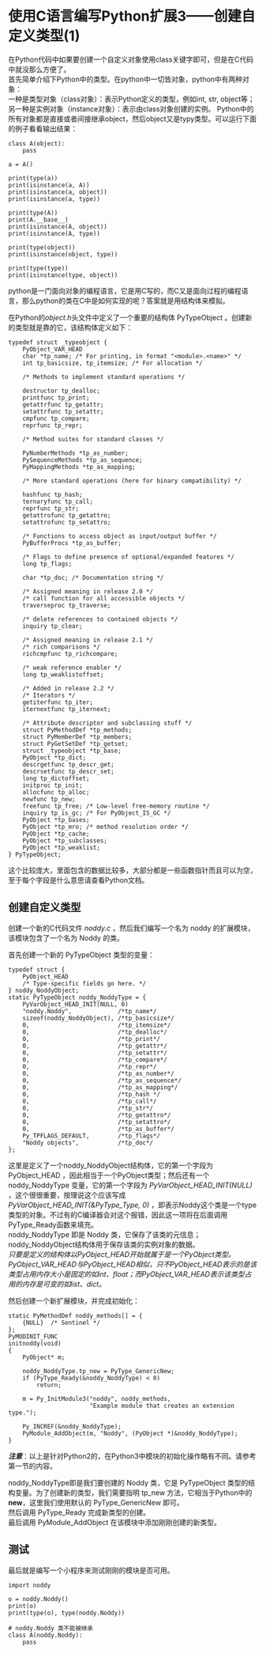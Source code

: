 # 使用C语言编写Python扩展3——创建自定义类型(1)

在Python代码中如果要创建一个自定义对象使用class关键字即可，但是在C代码中就没那么方便了。  
首先简单介绍下Python中的类型。在python中一切皆对象，python中有两种对象：  
一种是类型对象（class对象）：表示Python定义的类型，例如int, str, object等；  
另一种是实例对象（instance对象）：表示由class对象创建的实例。 
Python中的所有对象都是直接或者间接继承object，然后object又是typy类型。可以运行下面的例子看看输出结果：  

    class A(object):
        pass
    
    a = A()
    
    print(type(a))
    print(isinstance(a, A))
    print(isinstance(a, object))
    print(isinstance(a, type))
    
    print(type(A))
    print(A.__base__)
    print(isinstance(A, object))
    print(isinstance(A, type))
    
    print(type(object))
    print(isinstance(object, type))
    
    print(type(type))
    print(isinstance(type, object))

python是一门面向对象的编程语言，它是用C写的，而C又是面向过程的编程语言，那么python的类在C中是如何实现的呢？答案就是用结构体来模拟。  

在Python的*object.h*头文件中定义了一个重要的结构体 PyTypeObject 。创建新的类型就是靠的它，该结构体定义如下：  

    typedef struct _typeobject {
        PyObject_VAR_HEAD
        char *tp_name; /* For printing, in format "<module>.<name>" */
        int tp_basicsize, tp_itemsize; /* For allocation */
        
        /* Methods to implement standard operations */
        
        destructor tp_dealloc;
        printfunc tp_print;
        getattrfunc tp_getattr;
        setattrfunc tp_setattr;
        cmpfunc tp_compare;
        reprfunc tp_repr;
        
        /* Method suites for standard classes */
        
        PyNumberMethods *tp_as_number;
        PySequenceMethods *tp_as_sequence;
        PyMappingMethods *tp_as_mapping;
        
        /* More standard operations (here for binary compatibility) */
        
        hashfunc tp_hash;
        ternaryfunc tp_call;
        reprfunc tp_str;
        getattrofunc tp_getattro;
        setattrofunc tp_setattro;
        
        /* Functions to access object as input/output buffer */
        PyBufferProcs *tp_as_buffer;
        
        /* Flags to define presence of optional/expanded features */
        long tp_flags;
        
        char *tp_doc; /* Documentation string */
        
        /* Assigned meaning in release 2.0 */
        /* call function for all accessible objects */
        traverseproc tp_traverse;
        
        /* delete references to contained objects */
        inquiry tp_clear;
        
        /* Assigned meaning in release 2.1 */
        /* rich comparisons */
        richcmpfunc tp_richcompare;
        
        /* weak reference enabler */
        long tp_weaklistoffset;
        
        /* Added in release 2.2 */
        /* Iterators */
        getiterfunc tp_iter;
        iternextfunc tp_iternext;
        
        /* Attribute descriptor and subclassing stuff */
        struct PyMethodDef *tp_methods;
        struct PyMemberDef *tp_members;
        struct PyGetSetDef *tp_getset;
        struct _typeobject *tp_base;
        PyObject *tp_dict;
        descrgetfunc tp_descr_get;
        descrsetfunc tp_descr_set;
        long tp_dictoffset;
        initproc tp_init;
        allocfunc tp_alloc;
        newfunc tp_new;
        freefunc tp_free; /* Low-level free-memory routine */
        inquiry tp_is_gc; /* For PyObject_IS_GC */
        PyObject *tp_bases;
        PyObject *tp_mro; /* method resolution order */
        PyObject *tp_cache;
        PyObject *tp_subclasses;
        PyObject *tp_weaklist;
    } PyTypeObject;

这个比较庞大，里面包含的数据比较多，大部分都是一些函数指针而且可以为空，至于每个字段是什么意思请查看Python文档。  


## 创建自定义类型
创建一个新的C代码文件 *noddy.c* ，然后我们编写一个名为 noddy 的扩展模块，该模块包含了一个名为 Noddy 的类。  

首先创建一个新的 PyTypeObject 类型的变量：

    typedef struct {
        PyObject_HEAD
        /* Type-specific fields go here. */
    } noddy_NoddyObject;
    static PyTypeObject noddy_NoddyType = {
        PyVarObject_HEAD_INIT(NULL, 0)
        "noddy.Noddy",             /*tp_name*/
        sizeof(noddy_NoddyObject), /*tp_basicsize*/
        0,                         /*tp_itemsize*/
        0,                         /*tp_dealloc*/
        0,                         /*tp_print*/
        0,                         /*tp_getattr*/
        0,                         /*tp_setattr*/
        0,                         /*tp_compare*/
        0,                         /*tp_repr*/
        0,                         /*tp_as_number*/
        0,                         /*tp_as_sequence*/
        0,                         /*tp_as_mapping*/
        0,                         /*tp_hash */
        0,                         /*tp_call*/
        0,                         /*tp_str*/
        0,                         /*tp_getattro*/
        0,                         /*tp_setattro*/
        0,                         /*tp_as_buffer*/
        Py_TPFLAGS_DEFAULT,        /*tp_flags*/
        "Noddy objects",           /*tp_doc*/
    };

这里是定义了一个noddy_NoddyObject结构体，它的第一个字段为 PyObject_HEAD ，因此相当于一个PyObject类型；然后还有一个 noddy_NoddyType 变量，它的第一个字段为 *PyVarObject_HEAD_INIT(NULL)* ，这个很很重要，按理说这个应该写成 *PyVarObject_HEAD_INIT(&PyType_Type, 0)* ，即表示Noddy这个类是一个type类型的对象。不过有的C编译器会对这个报错，因此这一项将在后面调用PyType_Ready函数来填充。  
noddy_NoddyType 即是 Noddy 类，它保存了该类的元信息；noddy_NoddyObject结构体用于保存该类的实例对象的数据。  
*只要是定义的结构体以PyObject_HEAD开始就属于是一个PyObject类型。PyObject_VAR_HEAD与PyObject_HEAD相似，只不PyObject_HEAD表示的是该类型占用内存大小是固定的如int、float；而PyObject_VAR_HEAD表示该类型占用的内存是可变的如list、dict。*   

然后创建一个新扩展模块，并完成初始化：

    static PyMethodDef noddy_methods[] = {
        {NULL}  /* Sentinel */
    };
    PyMODINIT_FUNC
    initnoddy(void) 
    {
        PyObject* m;
    
        noddy_NoddyType.tp_new = PyType_GenericNew;
        if (PyType_Ready(&noddy_NoddyType) < 0)
            return;
    
        m = Py_InitModule3("noddy", noddy_methods,
                           "Example module that creates an extension type.");
    
        Py_INCREF(&noddy_NoddyType);
        PyModule_AddObject(m, "Noddy", (PyObject *)&noddy_NoddyType);
    }

***注意***：以上是针对Python2的，在Python3中模块的初始化操作略有不同。请参考第一节的内容。  

noddy_NoddyType即是我们要创建的 Noddy 类，它是 PyTypeObject 类型的结构变量。为了创建新的类型，我们需要指明 tp_new 方法，它相当于Python中的 __new__，这里我们使用默认的 PyType_GenericNew 即可。  
然后调用 PyType_Ready 完成新类型的创建。  
最后调用 PyModule_AddObject 在该模块中添加刚刚创建的新类型。  


## 测试
最后就是编写一个小程序来测试刚刚的模块是否可用。

    import noddy
    
    o = noddy.Noddy()
    print(o)
    print(type(o), type(noddy.Noddy))
    
    # noddy.Noddy 类不能被继承
    class A(noddy.Noddy):
        pass
